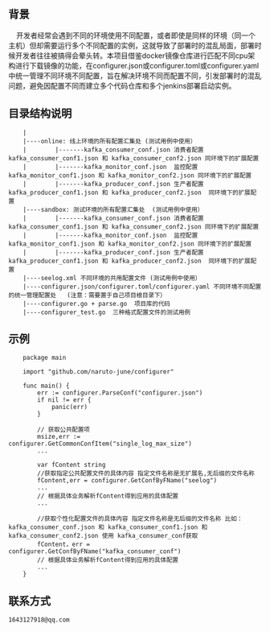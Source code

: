 ## 背景
<p>
&nbsp;&nbsp;&nbsp;&nbsp;开发者经常会遇到不同的环境使用不同配置，或者即使是同样的环境（同一个主机）但却需要运行多个不同配置的实例，这就导致了部署时的混乱局面，部署时候开发者往往被搞得会晕头转。本项目借鉴docker镜像仓库进行匹配不同cpu架构进行下载镜像的功能，在configurer.json或configurer.toml或configurer.yaml中统一管理不同环境不同配置，旨在解决环境不同而配置不同，引发部署时的混乱问题，避免因配置不同而建立多个代码仓库和多个jenkins部署启动实例。
</p>

## 目录结构说明
```
    |
    |----online: 线上环境的所有配置汇集处 (测试用例中使用）
    |        |-------kafka_consumer_conf.json 消费者配置 kafka_consumer_conf1.json 和 kafka_consumer_conf2.json 同环境下的扩展配置
    |        |-------kafka_monitor_conf.json  监控配置 kafka_monitor_conf1.json 和 kafka_monitor_conf2.json 同环境下的扩展配置
    |        |-------kafka_producer_conf.json 生产者配置 kafka_producer_conf1.json 和 kafka_producer_conf2.json  同环境下的扩展配置
    |----sandbox: 测试环境的所有配置汇集处  (测试用例中使用）
    |        |-------kafka_consumer_conf.json 消费者配置 kafka_consumer_conf1.json 和 kafka_consumer_conf2.json 同环境下的扩展配置
    |        |-------kafka_monitor_conf.json  监控配置 kafka_monitor_conf1.json 和 kafka_monitor_conf2.json 同环境下的扩展配置
    |        |-------kafka_producer_conf.json 生产者配置 kafka_producer_conf1.json 和 kafka_producer_conf2.json  同环境下的扩展配置
    |----seelog.xml 不同环境的共用配置文件 (测试用例中使用）
    |----configurer.json/configurer.toml/configurer.yaml 不同环境不同配置的统一管理配置处   (注意：需要置于自己项目根目录下）
    |----configurer.go + parse.go  项目库的代码
    |----configurer_test.go  三种格式配置文件的测试用例
```

## 示例
```
    package main

    import "github.com/naruto-june/configurer"

    func main() {
        err := configurer.ParseConf("configurer.json")
        if nil != err {
            panic(err)
        }

        // 获取公共配置项
        msize,err := configurer.GetCommonConfItem("single_log_max_size")
        ...

        var fContent string
        //获取指定公共配置文件的具体内容 指定文件名称是无扩展名,无后缀的文件名称
        fContent,err = configurer.GetConfByFName("seelog")
        ...
        // 根据具体业务解析fContent得到应用的具体配置
        ...

        //获取个性化配置文件的具体内容 指定文件名称是无后缀的文件名称 比如：kafka_consumer_conf.json 和 kafka_consumer_conf1.json 和   kafka_consumer_conf2.json 使用 kafka_consumer_conf获取
        fContent，err = configurer.GetConfByFName("kafka_consumer_conf")
        // 根据具体业务解析fContent得到应用的具体配置
        ...
    }
```


## 联系方式
```
1643127918@qq.com
```

